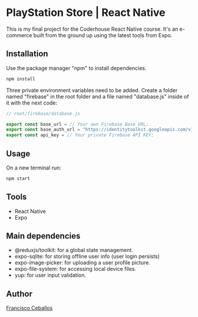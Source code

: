# PlayStation Store | React Native

This is my final project for the Coderhouse React Native course. It's an e-commerce built from the ground up using the latest tools from Expo.

## Installation

Use the package manager "npm" to install dependencies.

```bash
npm install
```

Three private environment variables need to be added. Create a folder named "firebase" in the root folder and a file named "database.js" inside of it with the next code: 

```javascript
// root/firebase/database.js

export const base_url = // Your own Firebase Base URL;
export const base_auth_url = "https://identitytoolkit.googleapis.com/v1/";
export const api_key = // Your private Firebase API KEY;

```

## Usage

On a new terminal run: 

```bash
npm start
```

## Tools 
- React Native
- Expo

## Main dependencies
- @reduxjs/toolkit: for a global state management.
- expo-sqlite: for storing offline user info (user login persists)
- expo-image-picker: for uploading a user profile picture.
- expo-file-system: for accessing local device files.
- yup: for user input validation.


## Author

[Francisco Ceballos](https://www.franciscoceballos.dev)
